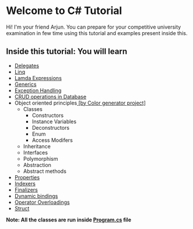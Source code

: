 # Welcome to C# Tutorial

Hi! I'm your friend Arjun. You can prepare for your competitive university examination in few time using this tutorial and examples present inside this.

## Inside this tutorial: You will learn

 - [Delegates](https://github.com/arjunjung/C-/blob/master/PlayingWithDelegates.cs)
 - [Linq](https://github.com/arjunjung/C-/blob/master/PlayingWithLINQ.cs)
 - [Lamda Expressions](https://github.com/arjunjung/C-/blob/master/PlayingWithDelegates.cs)
 - [Generics](https://github.com/arjunjung/C-/blob/master/PlayingWithGenerics.cs)
 - [Exception Handling](https://github.com/arjunjung/C-/blob/master/TryCatchFinallyThrow.cs)
 - [CRUD operations in Database](https://github.com/arjunjung/C-/blob/master/PlayingWithMYSQL.cs)
 - Object oriented principles[
 [by Color generator project]](https://github.com/arjunjung/C-/blob/master/PlayingWithOOP.cs)
   -  Classes 
	   - Constructors
	   - Instance Variables
	   - Deconstructors 
	   - Enum
	   - Access Modifers
   - Inheritance 
   - Interfaces
   - Polymorphism
   - Abstraction
   -  Abstract methods
-  [Properties](https://github.com/arjunjung/C-/blob/master/Miscellaneous.cs)
- [Indexers](https://github.com/arjunjung/C-/blob/master/Miscellaneous.cs)
- [Finalizers](https://github.com/arjunjung/C-/blob/master/Miscellaneous.cs)
- [Dynamic bindings](https://github.com/arjunjung/C-/blob/master/Miscellaneous.cs)
- [Operator Overloadings](https://github.com/arjunjung/C-/blob/master/Miscellaneous.cs)
- [Struct](https://github.com/arjunjung/C-/blob/master/PlayingWithOOP.cs)

**Note: All the classes are run inside [Program.cs](https://github.com/arjunjung/C-/blob/master/Program.cs) file**